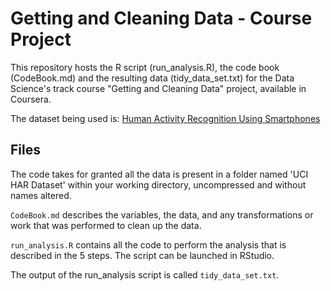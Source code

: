 Getting and Cleaning Data - Course Project
==========================================

This repository hosts the R script (run_analysis.R), the code book (CodeBook.md) and the resulting data (tidy_data_set.txt) for the Data Science's track course "Getting and Cleaning Data" project, available in Coursera.

The dataset being used is: [Human Activity Recognition Using Smartphones](http://archive.ics.uci.edu/ml/datasets/Human+Activity+Recognition+Using+Smartphones)

## Files

The code takes for granted all the data is present in a folder named 'UCI HAR Dataset' within your working directory, uncompressed and without names altered.

`CodeBook.md` describes the variables, the data, and any transformations or work that was performed to clean up the data.

`run_analysis.R` contains all the code to perform the analysis that is described in the 5 steps. The script can be launched in RStudio.

The output of the run_analysis script is called `tidy_data_set.txt`.